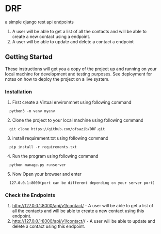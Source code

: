 # DRF
a simple django rest api endpoints
1. A user will be able to get a list of all the contacts and will be able to create a new contact using a endpoint.
2.  A user will be able to update and delete a contact a endpoint

## Getting Started

These instructions will get you a copy of the project up and running on your local machine for development and testing purposes. See deployment for notes on how to deploy the project on a live system.

### Installation

 1. First create a Virtual environmnet using following command

  ```
    python3 -m venv myenv
  ```
 2. Clone the project to your local machine using following command
  ```
    git clone https://github.com/ofsazib/DRF.git
  ```

 3. install requirement.txt using following command
  ```
    pip install -r requirements.txt
  ```
 4. Run the program using following command

  ```
    python manage.py runserver
  ```
 5. Now Open your browser and enter
  ```
    127.0.0.1:8000(port can be different depending on your server port)
  ```
### Check the Endpoints
 1) http://127.0.0.1:8000/api/v1/contact/ - A user will be able to get a list of all the contacts and will be able to
 create a new contact using this endpoint.
 2) http://127.0.0.1:8000/api/v1/contact/<id>/ - A user will be able to update and delete a contact using this endpoint.
